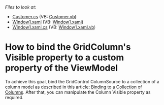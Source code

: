 <!-- default file list -->
*Files to look at*:

* [Customer.cs](./CS/WpfApplication1/Customer.cs) (VB: [Customer.vb](./VB/WpfApplication1/Customer.vb))
* [Window1.xaml](./CS/WpfApplication1/Window1.xaml) (VB: [Window1.xaml](./VB/WpfApplication1/Window1.xaml))
* [Window1.xaml.cs](./CS/WpfApplication1/Window1.xaml.cs) (VB: [Window1.xaml.vb](./VB/WpfApplication1/Window1.xaml.vb))
<!-- default file list end -->
# How to bind the GridColumn's Visible property to a custom property of the ViewModel


<p>To achieve this goal, bind the GridControl ColumnSource to a collection of a column model as described in this article: <a href="https://documentation.devexpress.com/#WPF/CustomDocument10121">Binding to a Collection of Columns</a>. After that, you can manipulate the Column Visible property as required.</p>

<br/>


